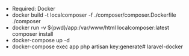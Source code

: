 - Required: Docker
- docker build -t localcomposer -f ./composer/composer.Dockerfile ./composer
- docker run -v ${pwd}/app:/var/www/html localcomposer:latest composer install
- docker-compose up -d
- docker-compose exec app php artisan key:generate# laravel-docker
